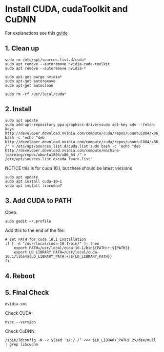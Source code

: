 # Install CUDA, cudaToolkit and CuDNN 

For explanations see this [guide](https://medium.com/@stephengregory_69986/installing-cuda-10-1-on-ubuntu-20-04-e562a5e724a0)

## 1. Clean up
```
sudo rm /etc/apt/sources.list.d/cuda*
sudo apt remove --autoremove nvidia-cuda-toolkit
sudo apt remove --autoremove nvidia-*
```

```
sudo apt-get purge nvidia*
sudo apt-get autoremove
sudo apt-get autoclean
```

```
sudo rm -rf /usr/local/cuda*
```

## 2. Install

```
sudo apt update
sudo add-apt-repository ppa:graphics-driverssudo apt-key adv --fetch-keys http://developer.download.nvidia.com/compute/cuda/repos/ubuntu1804/x86_64/7fa2af80.pubsudo bash -c 'echo "deb http://developer.download.nvidia.com/compute/cuda/repos/ubuntu1804/x86_64 /" > /etc/apt/sources.list.d/cuda.list'sudo bash -c 'echo "deb http://developer.download.nvidia.com/compute/machine-learning/repos/ubuntu1804/x86_64 /" > /etc/apt/sources.list.d/cuda_learn.list'
```

NOTICE this is for cuda 10.1, but there should be latest versions

```
sudo apt update
sudo apt install cuda-10-1
sudo apt install libcudnn7
```

## 3. Add CUDA to PATH

Open:

```
sudo gedit ~/.profile
```
Add this to the end of the file:
```
# set PATH for cuda 10.1 installation
if [ -d "/usr/local/cuda-10.1/bin/" ]; then
    export PATH=/usr/local/cuda-10.1/bin${PATH:+:${PATH}}
    export LD_LIBRARY_PATH=/usr/local/cuda-10.1/lib64${LD_LIBRARY_PATH:+:${LD_LIBRARY_PATH}}
fi
```

## 4. Reboot

## 5. Final Check
```
nvidia-smi
```
Check CUDA:
```
nvcc --version
```
Check CuDNN:
```
/sbin/ldconfig -N -v $(sed ‘s/:/ /’ <<< $LD_LIBRARY_PATH) 2>/dev/null | grep libcudnn
```
